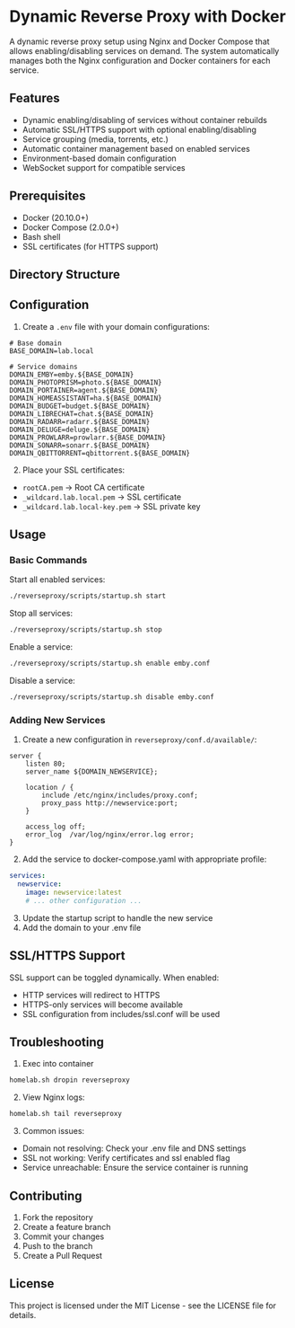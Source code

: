 # Dynamic Reverse Proxy with Docker

A dynamic reverse proxy setup using Nginx and Docker Compose that allows enabling/disabling services on demand. The system automatically manages both the Nginx configuration and Docker containers for each service.

## Features

- Dynamic enabling/disabling of services without container rebuilds
- Automatic SSL/HTTPS support with optional enabling/disabling
- Service grouping (media, torrents, etc.)
- Automatic container management based on enabled services
- Environment-based domain configuration
- WebSocket support for compatible services

## Prerequisites

- Docker (20.10.0+)
- Docker Compose (2.0.0+)
- Bash shell
- SSL certificates (for HTTPS support)

## Directory Structure


## Configuration

1. Create a `.env` file with your domain configurations:

```env
# Base domain
BASE_DOMAIN=lab.local

# Service domains
DOMAIN_EMBY=emby.${BASE_DOMAIN}
DOMAIN_PHOTOPRISM=photo.${BASE_DOMAIN}
DOMAIN_PORTAINER=agent.${BASE_DOMAIN}
DOMAIN_HOMEASSISTANT=ha.${BASE_DOMAIN}
DOMAIN_BUDGET=budget.${BASE_DOMAIN}
DOMAIN_LIBRECHAT=chat.${BASE_DOMAIN}
DOMAIN_RADARR=radarr.${BASE_DOMAIN}
DOMAIN_DELUGE=deluge.${BASE_DOMAIN}
DOMAIN_PROWLARR=prowlarr.${BASE_DOMAIN}
DOMAIN_SONARR=sonarr.${BASE_DOMAIN}
DOMAIN_QBITTORRENT=qbittorrent.${BASE_DOMAIN}
```

2. Place your SSL certificates:
- `rootCA.pem` -> Root CA certificate
- `_wildcard.lab.local.pem` -> SSL certificate
- `_wildcard.lab.local-key.pem` -> SSL private key

## Usage

### Basic Commands

Start all enabled services:
```bash
./reverseproxy/scripts/startup.sh start
```

Stop all services:
```bash
./reverseproxy/scripts/startup.sh stop
```

Enable a service:
```bash
./reverseproxy/scripts/startup.sh enable emby.conf
```

Disable a service:
```bash
./reverseproxy/scripts/startup.sh disable emby.conf
```

### Adding New Services

1. Create a new configuration in `reverseproxy/conf.d/available/`:
```nginx
server {
    listen 80;
    server_name ${DOMAIN_NEWSERVICE};

    location / {
        include /etc/nginx/includes/proxy.conf;
        proxy_pass http://newservice:port;
    }

    access_log off;
    error_log  /var/log/nginx/error.log error;
}
```

2. Add the service to docker-compose.yaml with appropriate profile:
```yaml
services:
  newservice:
    image: newservice:latest
    # ... other configuration ...
```

3. Update the startup script to handle the new service
4. Add the domain to your .env file

## SSL/HTTPS Support

SSL support can be toggled dynamically. When enabled:
- HTTP services will redirect to HTTPS
- HTTPS-only services will become available
- SSL configuration from includes/ssl.conf will be used

## Troubleshooting

1. Exec into container
```bash
homelab.sh dropin reverseproxy
```

2. View Nginx logs:
```bash
homelab.sh tail reverseproxy
```

3. Common issues:
- Domain not resolving: Check your .env file and DNS settings
- SSL not working: Verify certificates and ssl enabled flag
- Service unreachable: Ensure the service container is running

## Contributing

1. Fork the repository
2. Create a feature branch
3. Commit your changes
4. Push to the branch
5. Create a Pull Request

## License

This project is licensed under the MIT License - see the LICENSE file for details.

